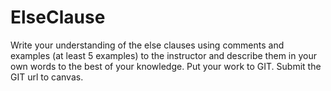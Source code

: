 # ElseClause
Write your understanding of the else clauses using comments and examples (at least 5 examples) to the instructor and describe them in your own words to the best of your knowledge. Put your work to GIT. Submit the GIT url to canvas. 
